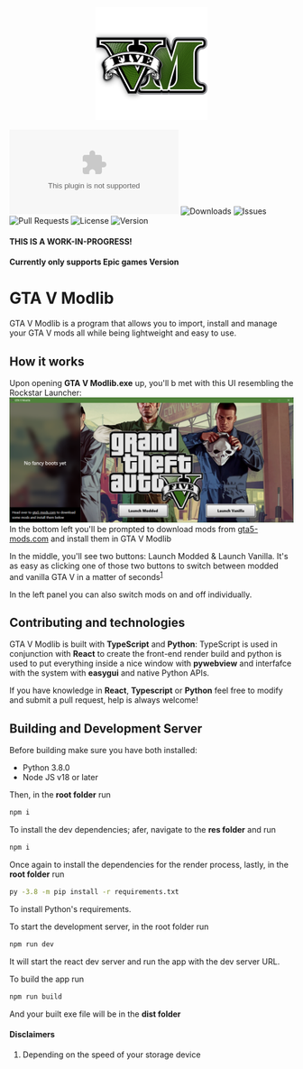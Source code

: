 <p align="center">
    <img src="./res/public/logo.png" alt="GTA V Modlib Logo" width="200"/>
</p>

![App size](https://img.shields.io/github/size/ramondeleonca/GTAVModlib/dist/GTA%20V%20Modlib.exe?style=for-the-badge)
![Downloads](https://img.shields.io/github/downloads/ramondeleonca/GTAVModlib/total?style=for-the-badge)
![Issues](https://img.shields.io/github/issues/ramondeleonca/GTAVModlib?style=for-the-badge)
![Pull Requests](https://img.shields.io/github/issues-pr/ramondeleonca/GTAVModlib?style=for-the-badge)
![License](https://img.shields.io/github/license/ramondeleonca/GTAVModlib?style=for-the-badge)
![Version](https://img.shields.io/github/package-json/v/ramondeleonca/GTAVModlib?style=for-the-badge)

#### THIS IS A WORK-IN-PROGRESS!
#### Currently only supports Epic games Version

# GTA V Modlib
GTA V Modlib is a program that allows you to import, install and manage your GTA V mods all while being lightweight and easy to use.

## How it works
Upon opening **GTA V Modlib.exe** up, you'll b met with this UI resembling the Rockstar Launcher:
![GTA V Modlib Home Screen Screenshot](./res/public/GTA_V_Modlib_Home.png)
In the bottom left you'll be prompted to download mods from [gta5-mods.com](https://gta5-mods.com) and install them in GTA V Modlib

In the middle, you'll see two buttons: Launch Modded & Launch Vanilla. It's as easy as clicking one of those two buttons to switch between modded and vanilla GTA V in a matter of seconds<sup>[1](#disclaimers)</sup>

In the left panel you can also switch mods on and off individually.

## Contributing and technologies
GTA V Modlib is built with **TypeScript** and **Python**: TypeScript is used in conjunction with **React** to create the front-end render build and python is used to put everything inside a nice window with **pywebview** and interfafce with the system with **easygui** and native Python APIs.

If you have knowledge in **React**, **Typescript** or **Python** feel free to modify and submit a pull request, help is always welcome!

## Building and Development Server
Before building make sure you have both installed:
- Python 3.8.0
- Node JS v18 or later

Then, in the **root folder** run 

```sh
npm i
```
To install the dev dependencies; afer, navigate to the **res folder** and run

```sh
npm i
```
Once again to install the dependencies for the render process, lastly, in the **root folder** run 
```sh
py -3.8 -m pip install -r requirements.txt
```
To install Python's requirements.

To start the development server, in the root folder run 
```sh
npm run dev
```
It will start the react dev server and run the app with the dev server URL.

To build the app run 
```sh
npm run build
```
And your built exe file will be in the **dist folder**

#### Disclaimers
1. Depending on the speed of your storage device